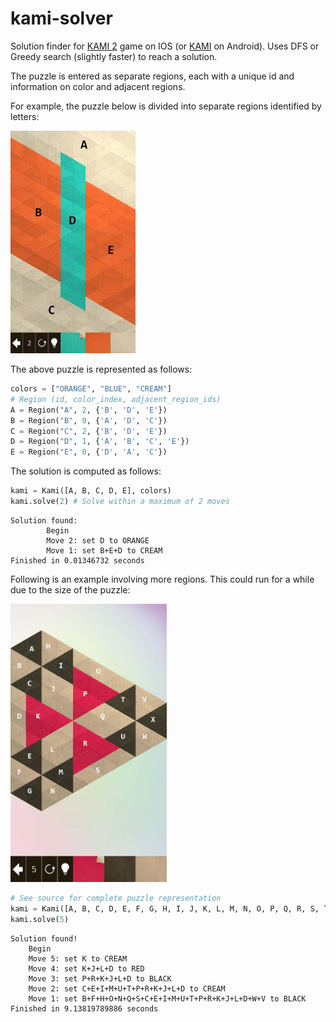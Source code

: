 # kami-solver
Solution finder for [KAMI 2](https://itunes.apple.com/us/app/kami-2/id1133161444?mt=8) game on IOS (or [KAMI](https://play.google.com/store/apps/details?id=air.com.stateofplaygames.kamifree&hl=en) on Android). 
Uses DFS or Greedy search (slightly faster) to reach a solution.

The puzzle is entered as separate regions, each with a unique id and information on color and adjacent regions.

For example, the puzzle below is divided into separate regions identified by letters:   

<img src="https://github.com/eternalthinker/kami-solver/blob/master/kami-2-puzzle-examples/kami1_regions.jpg" width="200px"/>  

The above puzzle is represented as follows:
```python
colors = ["ORANGE", "BLUE", "CREAM"]
# Region (id, color_index, adjacent_region_ids)
A = Region("A", 2, {'B', 'D', 'E'})
B = Region("B", 0, {'A', 'D', 'C'})
C = Region("C", 2, {'B', 'D', 'E'})
D = Region("D", 1, {'A', 'B', 'C', 'E'})
E = Region("E", 0, {'D', 'A', 'C'})
```
The solution is computed as follows:

```python
kami = Kami([A, B, C, D, E], colors)
kami.solve(2) # Solve within a maximum of 2 moves
```
```
Solution found:
        Begin
        Move 2: set D to ORANGE
        Move 1: set B+E+D to CREAM
Finished in 0.01346732 seconds
```

Following is an example involving more regions. This could run for a while due to the size of the puzzle:

<img src="https://github.com/eternalthinker/kami-solver/blob/master/kami-2-puzzle-examples/kami3_regions.jpg" width="250px"/>

```python
# See source for complete puzzle representation
kami = Kami([A, B, C, D, E, F, G, H, I, J, K, L, M, N, O, P, Q, R, S, T, U, V, W, X], colors)
kami.solve(5)
```
```
Solution found!
	Begin
	Move 5: set K to CREAM
	Move 4: set K+J+L+D to RED
	Move 3: set P+R+K+J+L+D to BLACK
	Move 2: set C+E+I+M+U+T+P+R+K+J+L+D to CREAM
	Move 1: set B+F+H+O+N+Q+S+C+E+I+M+U+T+P+R+K+J+L+D+W+V to BLACK
Finished in 9.13819789886 seconds 
```
